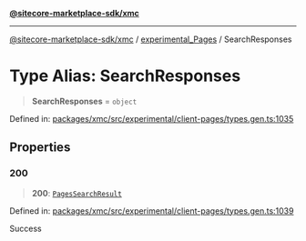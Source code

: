 [**@sitecore-marketplace-sdk/xmc**](../../../../README.md)

***

[@sitecore-marketplace-sdk/xmc](../../../../README.md) / [experimental\_Pages](../README.md) / SearchResponses

# Type Alias: SearchResponses

> **SearchResponses** = `object`

Defined in: [packages/xmc/src/experimental/client-pages/types.gen.ts:1035](https://github.com/Sitecore/marketplace-sdk/blob/main/packages/xmc/src/experimental/client-pages/types.gen.ts#L1035)

## Properties

### 200

> **200**: [`PagesSearchResult`](PagesSearchResult.md)

Defined in: [packages/xmc/src/experimental/client-pages/types.gen.ts:1039](https://github.com/Sitecore/marketplace-sdk/blob/main/packages/xmc/src/experimental/client-pages/types.gen.ts#L1039)

Success

